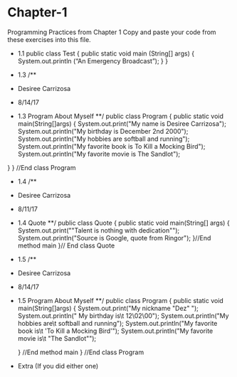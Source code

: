 # Chapter-1
Programming Practices from Chapter 1
Copy and paste your code from these exercises into this file.

* 1.1
public class Test
{
public static void main (String[] args)
{
System.out.println (“An Emergency Broadcast”);
}
}


* 1.3
/**
 * Desiree Carrizosa
 * 8/14/17
 * 1.3 Program About Myself
 **/ 
 public class Program 
 { 
     public static void main(String[]args)
     { 
         System.out.print("My name is Desiree Carrizosa");
         System.out.println("My birthday is December 2nd 2000");
         System.out.println("My hobbies are softball and running");
         System.out.println("My favorite book is To Kill a Mocking Bird");
         System.out.println("My favorite movie is The Sandlot");
         
}
    } //End class Program


* 1.4
 /**
 * Desiree Carrizosa
 * 8/11/17
 * 1.4 Quote
 **/
 public class Quote
{ 
    public static void main(String[] args) 
    {  
        System.out.print("\"Talent is nothing with dedication\"");
        System.out.println("Source is Google, quote from Ringor");
    }//End method main
}// End class Quote


* 1.5
/**
 * Desiree Carrizosa
 * 8/14/17
 * 1.5 Program About Myself
 **/ 
 public class Program 
 { 
     public static void main(String[]args)
     { 
         System.out.print("My nickname \"Dez\" ");
         System.out.println(" My birthday is\t 12\\02\\00");
         System.out.println("My hobbies are\t softball and running");
         System.out.println("My favorite book is\t \'To Kill a Mocking Bird\'");
         System.out.println("My favorite movie is\t \"The Sandlot\"");
         
    } //End method main
    } //End class Program


* Extra (If you did either one)
